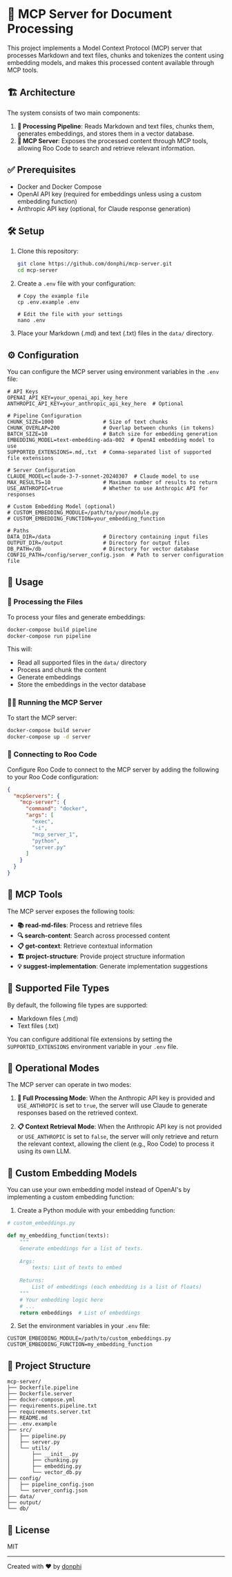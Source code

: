 # 🚀 MCP Server for Document Processing

This project implements a Model Context Protocol (MCP) server that processes Markdown and text files, chunks and tokenizes the content using embedding models, and makes this processed content available through MCP tools.

## 🏗️ Architecture

The system consists of two main components:

1. **📝 Processing Pipeline**: Reads Markdown and text files, chunks them, generates embeddings, and stores them in a vector database.
2. **🔌 MCP Server**: Exposes the processed content through MCP tools, allowing Roo Code to search and retrieve relevant information.

## ✅ Prerequisites

- Docker and Docker Compose
- OpenAI API key (required for embeddings unless using a custom embedding function)
- Anthropic API key (optional, for Claude response generation)

## 🛠️ Setup

1. Clone this repository:
   ```bash
   git clone https://github.com/donphi/mcp-server.git
   cd mcp-server
   ```

2. Create a `.env` file with your configuration:
   ```
   # Copy the example file
   cp .env.example .env
   
   # Edit the file with your settings
   nano .env
   ```

3. Place your Markdown (.md) and text (.txt) files in the `data/` directory.

## ⚙️ Configuration

You can configure the MCP server using environment variables in the `.env` file:

```
# API Keys
OPENAI_API_KEY=your_openai_api_key_here
ANTHROPIC_API_KEY=your_anthropic_api_key_here  # Optional

# Pipeline Configuration
CHUNK_SIZE=1000                # Size of text chunks
CHUNK_OVERLAP=200              # Overlap between chunks (in tokens)
BATCH_SIZE=10                  # Batch size for embedding generation
EMBEDDING_MODEL=text-embedding-ada-002  # OpenAI embedding model to use
SUPPORTED_EXTENSIONS=.md,.txt  # Comma-separated list of supported file extensions

# Server Configuration
CLAUDE_MODEL=claude-3-7-sonnet-20240307  # Claude model to use
MAX_RESULTS=10                 # Maximum number of results to return
USE_ANTHROPIC=true             # Whether to use Anthropic API for responses

# Custom Embedding Model (optional)
# CUSTOM_EMBEDDING_MODULE=/path/to/your/module.py
# CUSTOM_EMBEDDING_FUNCTION=your_embedding_function

# Paths
DATA_DIR=/data                 # Directory containing input files
OUTPUT_DIR=/output             # Directory for output files
DB_PATH=/db                    # Directory for vector database
CONFIG_PATH=/config/server_config.json  # Path to server configuration file
```

## 🚀 Usage

### 🔄 Processing the Files

To process your files and generate embeddings:

```bash
docker-compose build pipeline
docker-compose run pipeline
```

This will:
- Read all supported files in the `data/` directory
- Process and chunk the content
- Generate embeddings
- Store the embeddings in the vector database

### 🏃‍♂️ Running the MCP Server

To start the MCP server:

```bash
docker-compose build server
docker-compose up -d server
```

### 🔗 Connecting to Roo Code

Configure Roo Code to connect to the MCP server by adding the following to your Roo Code configuration:

```json
{
  "mcpServers": {
    "mcp-server": {
      "command": "docker",
      "args": [
        "exec",
        "-i",
        "mcp_server_1",
        "python",
        "server.py"
      ]
    }
  }
}
```

## 🧰 MCP Tools

The MCP server exposes the following tools:

- **📚 read-md-files**: Process and retrieve files
- **🔍 search-content**: Search across processed content
- **📋 get-context**: Retrieve contextual information
- **🏗️ project-structure**: Provide project structure information
- **💡 suggest-implementation**: Generate implementation suggestions

## 📄 Supported File Types

By default, the following file types are supported:
- Markdown files (.md)
- Text files (.txt)

You can configure additional file extensions by setting the `SUPPORTED_EXTENSIONS` environment variable in your `.env` file.

## 🔄 Operational Modes

The MCP server can operate in two modes:

1. **🤖 Full Processing Mode**: When the Anthropic API key is provided and `USE_ANTHROPIC` is set to `true`, the server will use Claude to generate responses based on the retrieved context.

2. **📋 Context Retrieval Mode**: When the Anthropic API key is not provided or `USE_ANTHROPIC` is set to `false`, the server will only retrieve and return the relevant context, allowing the client (e.g., Roo Code) to process it using its own LLM.

## 🔧 Custom Embedding Models

You can use your own embedding model instead of OpenAI's by implementing a custom embedding function:

1. Create a Python module with your embedding function:

```python
# custom_embeddings.py

def my_embedding_function(texts):
    """
    Generate embeddings for a list of texts.
    
    Args:
        texts: List of texts to embed
        
    Returns:
        List of embeddings (each embedding is a list of floats)
    """
    # Your embedding logic here
    # ...
    return embeddings  # List of embeddings
```

2. Set the environment variables in your `.env` file:

```
CUSTOM_EMBEDDING_MODULE=/path/to/custom_embeddings.py
CUSTOM_EMBEDDING_FUNCTION=my_embedding_function
```

## 📁 Project Structure

```
mcp-server/
├── Dockerfile.pipeline
├── Dockerfile.server
├── docker-compose.yml
├── requirements.pipeline.txt
├── requirements.server.txt
├── README.md
├── .env.example
├── src/
│   ├── pipeline.py
│   ├── server.py
│   └── utils/
│       ├── __init__.py
│       ├── chunking.py
│       ├── embedding.py
│       └── vector_db.py
├── config/
│   ├── pipeline_config.json
│   └── server_config.json
├── data/
├── output/
└── db/
```

## 📄 License

MIT

---

Created with ❤️ by [donphi](https://github.com/donphi)